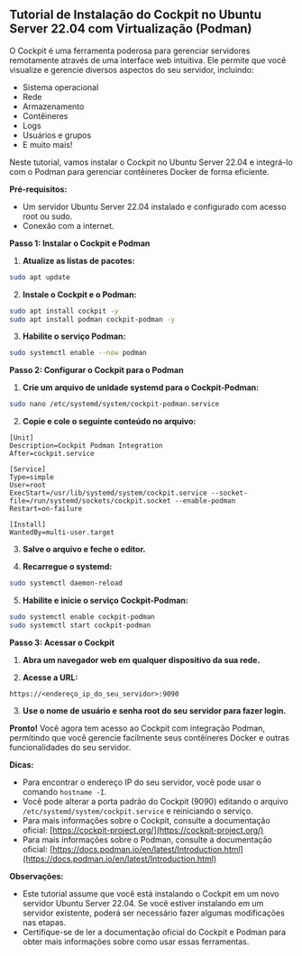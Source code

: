 ## Tutorial de Instalação do Cockpit no Ubuntu Server 22.04 com Virtualização (Podman)

O Cockpit é uma ferramenta poderosa para gerenciar servidores remotamente através de uma interface web intuitiva. Ele permite que você visualize e gerencie diversos aspectos do seu servidor, incluindo:

* Sistema operacional
* Rede
* Armazenamento
* Contêineres
* Logs
* Usuários e grupos
* E muito mais!

Neste tutorial, vamos instalar o Cockpit no Ubuntu Server 22.04 e integrá-lo com o Podman para gerenciar contêineres Docker de forma eficiente.

**Pré-requisitos:**

* Um servidor Ubuntu Server 22.04 instalado e configurado com acesso root ou sudo.
* Conexão com a internet.

**Passo 1: Instalar o Cockpit e Podman**

1.  **Atualize as listas de pacotes:**

```bash
sudo apt update
```

2.  **Instale o Cockpit e o Podman:**

```bash
sudo apt install cockpit -y
sudo apt install podman cockpit-podman -y
```

3.  **Habilite o serviço Podman:**

```bash
sudo systemctl enable --now podman
```

**Passo 2: Configurar o Cockpit para o Podman**

1.  **Crie um arquivo de unidade systemd para o Cockpit-Podman:**

```bash
sudo nano /etc/systemd/system/cockpit-podman.service
```

2.  **Copie e cole o seguinte conteúdo no arquivo:**

```
[Unit]
Description=Cockpit Podman Integration
After=cockpit.service

[Service]
Type=simple
User=root
ExecStart=/usr/lib/systemd/system/cockpit.service --socket-file=/run/systemd/sockets/cockpit.socket --enable-podman
Restart=on-failure

[Install]
WantedBy=multi-user.target
```

3.  **Salve o arquivo e feche o editor.**

4.  **Recarregue o systemd:**

```bash
sudo systemctl daemon-reload
```

5.  **Habilite e inicie o serviço Cockpit-Podman:**

```bash
sudo systemctl enable cockpit-podman
sudo systemctl start cockpit-podman
```

**Passo 3: Acessar o Cockpit**

1.  **Abra um navegador web em qualquer dispositivo da sua rede.**

2.  **Acesse a URL:**

```
https://<endereço_ip_do_seu_servidor>:9090
```

3.  **Use o nome de usuário e senha root do seu servidor para fazer login.**

**Pronto!** Você agora tem acesso ao Cockpit com integração Podman, permitindo que você gerencie facilmente seus contêineres Docker e outras funcionalidades do seu servidor.

**Dicas:**

* Para encontrar o endereço IP do seu servidor, você pode usar o comando `hostname -I`.
* Você pode alterar a porta padrão do Cockpit (9090) editando o arquivo `/etc/systemd/system/cockpit.service` e reiniciando o serviço.
* Para mais informações sobre o Cockpit, consulte a documentação oficial: [https://cockpit-project.org/](https://cockpit-project.org/)
* Para mais informações sobre o Podman, consulte a documentação oficial: [https://docs.podman.io/en/latest/Introduction.html](https://docs.podman.io/en/latest/Introduction.html)

**Observações:**

* Este tutorial assume que você está instalando o Cockpit em um novo servidor Ubuntu Server 22.04. Se você estiver instalando em um servidor existente, poderá ser necessário fazer algumas modificações nas etapas.
* Certifique-se de ler a documentação oficial do Cockpit e Podman para obter mais informações sobre como usar essas ferramentas.

